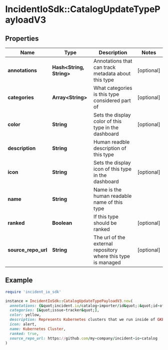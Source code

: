 # IncidentIoSdk::CatalogUpdateTypePayloadV3

## Properties

| Name | Type | Description | Notes |
| ---- | ---- | ----------- | ----- |
| **annotations** | **Hash&lt;String, String&gt;** | Annotations that can track metadata about this type | [optional] |
| **categories** | **Array&lt;String&gt;** | What categories is this type considered part of | [optional] |
| **color** | **String** | Sets the display color of this type in the dashboard | [optional] |
| **description** | **String** | Human readble description of this type |  |
| **icon** | **String** | Sets the display icon of this type in the dashboard | [optional] |
| **name** | **String** | Name is the human readable name of this type |  |
| **ranked** | **Boolean** | If this type should be ranked | [optional] |
| **source_repo_url** | **String** | The url of the external repository where this type is managed | [optional] |

## Example

```ruby
require 'incident_io_sdk'

instance = IncidentIoSdk::CatalogUpdateTypePayloadV3.new(
  annotations: {&quot;incident.io/catalog-importer/id&quot;:&quot;id-of-config&quot;},
  categories: [&quot;issue-tracker&quot;],
  color: yellow,
  description: Represents Kubernetes clusters that we run inside of GKE.,
  icon: alert,
  name: Kubernetes Cluster,
  ranked: true,
  source_repo_url: https://github.com/my-company/incident-io-catalog
)
```

